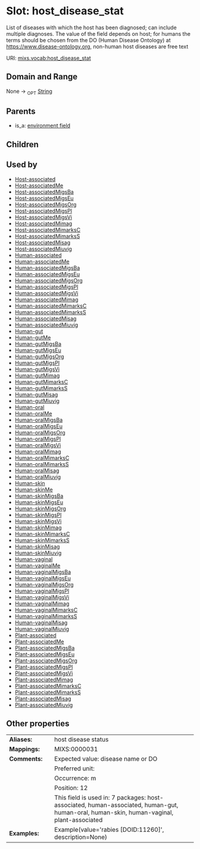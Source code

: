 
# Slot: host_disease_stat


List of diseases with which the host has been diagnosed; can include multiple diagnoses. The value of the field depends on host; for humans the terms should be chosen from the DO (Human Disease Ontology) at https://www.disease-ontology.org, non-human host diseases are free text

URI: [mixs.vocab:host_disease_stat](https://w3id.org/mixs/vocab/host_disease_stat)


## Domain and Range

None ->  <sub>OPT</sub> [String](types/String.md)

## Parents

 *  is_a: [environment field](environment_field.md)

## Children


## Used by

 * [Host-associated](Host-associated.md)
 * [Host-associatedMe](Host-associatedMe.md)
 * [Host-associatedMigsBa](Host-associatedMigsBa.md)
 * [Host-associatedMigsEu](Host-associatedMigsEu.md)
 * [Host-associatedMigsOrg](Host-associatedMigsOrg.md)
 * [Host-associatedMigsPl](Host-associatedMigsPl.md)
 * [Host-associatedMigsVi](Host-associatedMigsVi.md)
 * [Host-associatedMimag](Host-associatedMimag.md)
 * [Host-associatedMimarksC](Host-associatedMimarksC.md)
 * [Host-associatedMimarksS](Host-associatedMimarksS.md)
 * [Host-associatedMisag](Host-associatedMisag.md)
 * [Host-associatedMiuvig](Host-associatedMiuvig.md)
 * [Human-associated](Human-associated.md)
 * [Human-associatedMe](Human-associatedMe.md)
 * [Human-associatedMigsBa](Human-associatedMigsBa.md)
 * [Human-associatedMigsEu](Human-associatedMigsEu.md)
 * [Human-associatedMigsOrg](Human-associatedMigsOrg.md)
 * [Human-associatedMigsPl](Human-associatedMigsPl.md)
 * [Human-associatedMigsVi](Human-associatedMigsVi.md)
 * [Human-associatedMimag](Human-associatedMimag.md)
 * [Human-associatedMimarksC](Human-associatedMimarksC.md)
 * [Human-associatedMimarksS](Human-associatedMimarksS.md)
 * [Human-associatedMisag](Human-associatedMisag.md)
 * [Human-associatedMiuvig](Human-associatedMiuvig.md)
 * [Human-gut](Human-gut.md)
 * [Human-gutMe](Human-gutMe.md)
 * [Human-gutMigsBa](Human-gutMigsBa.md)
 * [Human-gutMigsEu](Human-gutMigsEu.md)
 * [Human-gutMigsOrg](Human-gutMigsOrg.md)
 * [Human-gutMigsPl](Human-gutMigsPl.md)
 * [Human-gutMigsVi](Human-gutMigsVi.md)
 * [Human-gutMimag](Human-gutMimag.md)
 * [Human-gutMimarksC](Human-gutMimarksC.md)
 * [Human-gutMimarksS](Human-gutMimarksS.md)
 * [Human-gutMisag](Human-gutMisag.md)
 * [Human-gutMiuvig](Human-gutMiuvig.md)
 * [Human-oral](Human-oral.md)
 * [Human-oralMe](Human-oralMe.md)
 * [Human-oralMigsBa](Human-oralMigsBa.md)
 * [Human-oralMigsEu](Human-oralMigsEu.md)
 * [Human-oralMigsOrg](Human-oralMigsOrg.md)
 * [Human-oralMigsPl](Human-oralMigsPl.md)
 * [Human-oralMigsVi](Human-oralMigsVi.md)
 * [Human-oralMimag](Human-oralMimag.md)
 * [Human-oralMimarksC](Human-oralMimarksC.md)
 * [Human-oralMimarksS](Human-oralMimarksS.md)
 * [Human-oralMisag](Human-oralMisag.md)
 * [Human-oralMiuvig](Human-oralMiuvig.md)
 * [Human-skin](Human-skin.md)
 * [Human-skinMe](Human-skinMe.md)
 * [Human-skinMigsBa](Human-skinMigsBa.md)
 * [Human-skinMigsEu](Human-skinMigsEu.md)
 * [Human-skinMigsOrg](Human-skinMigsOrg.md)
 * [Human-skinMigsPl](Human-skinMigsPl.md)
 * [Human-skinMigsVi](Human-skinMigsVi.md)
 * [Human-skinMimag](Human-skinMimag.md)
 * [Human-skinMimarksC](Human-skinMimarksC.md)
 * [Human-skinMimarksS](Human-skinMimarksS.md)
 * [Human-skinMisag](Human-skinMisag.md)
 * [Human-skinMiuvig](Human-skinMiuvig.md)
 * [Human-vaginal](Human-vaginal.md)
 * [Human-vaginalMe](Human-vaginalMe.md)
 * [Human-vaginalMigsBa](Human-vaginalMigsBa.md)
 * [Human-vaginalMigsEu](Human-vaginalMigsEu.md)
 * [Human-vaginalMigsOrg](Human-vaginalMigsOrg.md)
 * [Human-vaginalMigsPl](Human-vaginalMigsPl.md)
 * [Human-vaginalMigsVi](Human-vaginalMigsVi.md)
 * [Human-vaginalMimag](Human-vaginalMimag.md)
 * [Human-vaginalMimarksC](Human-vaginalMimarksC.md)
 * [Human-vaginalMimarksS](Human-vaginalMimarksS.md)
 * [Human-vaginalMisag](Human-vaginalMisag.md)
 * [Human-vaginalMiuvig](Human-vaginalMiuvig.md)
 * [Plant-associated](Plant-associated.md)
 * [Plant-associatedMe](Plant-associatedMe.md)
 * [Plant-associatedMigsBa](Plant-associatedMigsBa.md)
 * [Plant-associatedMigsEu](Plant-associatedMigsEu.md)
 * [Plant-associatedMigsOrg](Plant-associatedMigsOrg.md)
 * [Plant-associatedMigsPl](Plant-associatedMigsPl.md)
 * [Plant-associatedMigsVi](Plant-associatedMigsVi.md)
 * [Plant-associatedMimag](Plant-associatedMimag.md)
 * [Plant-associatedMimarksC](Plant-associatedMimarksC.md)
 * [Plant-associatedMimarksS](Plant-associatedMimarksS.md)
 * [Plant-associatedMisag](Plant-associatedMisag.md)
 * [Plant-associatedMiuvig](Plant-associatedMiuvig.md)

## Other properties

|  |  |  |
| --- | --- | --- |
| **Aliases:** | | host disease status |
| **Mappings:** | | MIXS:0000031 |
| **Comments:** | | Expected value: disease name or DO |
|  | | Preferred unit:  |
|  | | Occurrence: m |
|  | | Position: 12 |
|  | | This field is used in: 7 packages: host-associated, human-associated, human-gut, human-oral, human-skin, human-vaginal, plant-associated |
| **Examples:** | | Example(value='rabies [DOID:11260]', description=None) |


